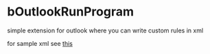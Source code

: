 # bOutlookRunProgram
simple extension for outlook where you can write custom rules in xml

for sample xml see [this](XMLFile1.xml)
